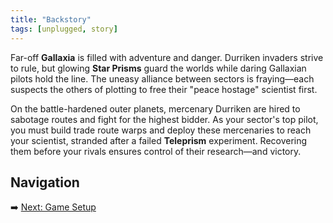 ```yaml
---
title: "Backstory"
tags: [unplugged, story]
---
```


Far-off **Gallaxia** is filled with adventure and danger. Durriken invaders strive to rule, but glowing **Star Prisms** guard the worlds while daring Gallaxian pilots hold the line. The uneasy alliance between sectors is fraying—each suspects the others of plotting to free their "peace hostage" scientist first.

On the battle-hardened outer planets, mercenary Durriken are hired to sabotage routes and fight for the highest bidder. As your sector's top pilot, you must build trade route warps and deploy these mercenaries to reach your scientist, stranded after a failed **Teleprism** experiment. Recovering them before your rivals ensures control of their research—and victory.



## Navigation

➡️ [Next: Game Setup](./game_setup)
